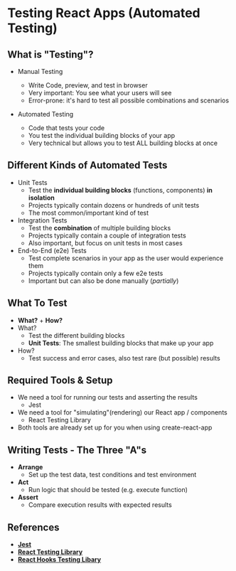 # Testing React Apps (Automated Testing)

## What is "Testing"?

- Manual Testing

  - Write Code, preview, and test in browser
  - Very important: You see what your users will see
  - Error-prone: it's hard to test all possible combinations and scenarios

- Automated Testing
  - Code that tests your code
  - You test the individual building blocks of your app
  - Very technical but allows you to test ALL building blocks at once

## Different Kinds of Automated Tests

- Unit Tests
  - Test the **individual building blocks** (functions, components) **in isolation**
  - Projects typically contain dozens or hundreds of unit tests
  - The most common/important kind of test
- Integration Tests
  - Test the **combination** of multiple building blocks
  - Projects typically contain a couple of integration tests
  - Also important, but focus on unit tests in most cases
- End-to-End (e2e) Tests
  - Test complete scenarios in your app as the user would experience them
  - Projects typically contain only a few e2e tests
  - Important but can also be done manually (_partially_)

## What To Test

- **What?** + **How?**
- What?
  - Test the different building blocks
  - **Unit Tests**: The smallest building blocks that make up your app
- How?
  - Test success and error cases, also test rare (but possible) results

## Required Tools & Setup

- We need a tool for running our tests and asserting the results
  - Jest
- We need a tool for "simulating"(rendering) our React app / components
  - React Testing Library
- Both tools are already set up for you when using create-react-app

## Writing Tests - The Three "A"s

- **Arrange**
  - Set up the test data, test conditions and test environment
- **Act**
  - Run logic that should be tested (e.g. execute function)
- **Assert**
  - Compare execution results with expected results

## References

- [**Jest**](https://jestjs.io/docs/getting-started)
- [**React Testing Library**](https://testing-library.com/docs/)
- [**React Hooks Testing Libary**](https://react-hooks-testing-library.com/)
